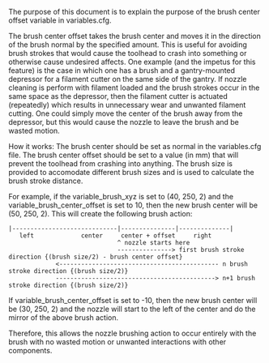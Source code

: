 The purpose of this document is to explain the purpose of the brush center offset variable in variables.cfg.

The brush center offset takes the brush center and moves it in the direction of the brush normal by the specified amount. 
This is useful for avoiding brush strokes that would cause the toolhead to crash into something or otherwise cause undesired affects. 
One example (and the impetus for this feature) is the case in which one has a brush and a gantry-mounted depressor for a filament cutter on the same side of the gantry. If nozzle cleaning is perform with filament loaded and the brush strokes occur in the same space as the depressor, then the filament cutter is actuated (repeatedly) which results in unnecessary wear and unwanted filament cutting.
One could simply move the center of the brush away from the depressor, but this would cause the nozzle to leave the brush and be wasted motion.

How it works:
The brush center should be set as normal in the variables.cfg file. The brush center offset should be set to a value (in mm) that will prevent the toolhead from crashing into anything.
The brush size is provided to accomodate different brush sizes and is used to calculate the brush stroke distance.

For example, if the variable_brush_xyz is set to (40, 250, 2) and the variable_brush_center_offset is set to 10, then the new brush center will be (50, 250, 2). 
This will create the following brush action:

	|-----------------------------|---------------|--------------|
       left			    center     center + offset     right
	    					      ^ nozzle starts here
					              ---------------> first brush stroke direction {(brush size/2) - brush center offset}
		         <-------------------------------------------- n brush stroke direction {(brush size/2)}
		         --------------------------------------------> n+1 brush stroke direction {(brush size/2)}

If variable_brush_center_offset is set to -10, then the new brush center will be (30, 250, 2) and the nozzle will start to the left of the center and do the mirror of the above brush action.

Therefore, this allows the nozzle brushing action to occur entirely with the brush with no wasted motion or unwanted interactions with other components.
